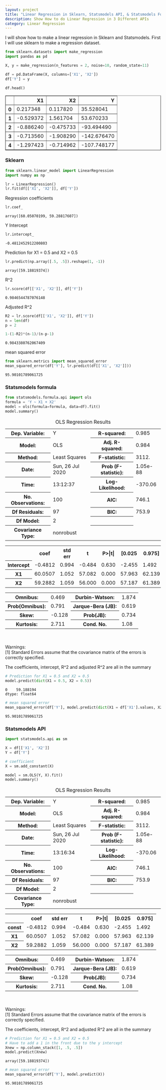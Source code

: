 ```yaml
---
layout: project
title: "Linear Regression in Sklearn, Statsmodels API, & Statsmodels Formula"
description: Show How to do Linear Regression in 3 Different APIs
category: Linear Regression
---
```


I will show how to make a linear regression in Sklearn and Statsmodels.   First I will use sklearn to make a regression dataset. 


```python
from sklearn.datasets import make_regression
import pandas as pd
```


```python
X, y = make_regression(n_features = 2, noise=10, random_state=11)
```


```python
df = pd.DataFrame(X, columns=['X1', 'X2'])
df['Y'] = y
```


```python
df.head()
```




<div>
<style scoped>
    .dataframe tbody tr th:only-of-type {
        vertical-align: middle;
    }

    .dataframe tbody tr th {
        vertical-align: top;
    }

    .dataframe thead th {
        text-align: right;
    }
</style>
<table border="1" class="dataframe">
  <thead>
    <tr style="text-align: right;">
      <th></th>
      <th>X1</th>
      <th>X2</th>
      <th>Y</th>
    </tr>
  </thead>
  <tbody>
    <tr>
      <th>0</th>
      <td>0.217348</td>
      <td>0.117820</td>
      <td>35.528041</td>
    </tr>
    <tr>
      <th>1</th>
      <td>-0.529372</td>
      <td>1.561704</td>
      <td>53.670233</td>
    </tr>
    <tr>
      <th>2</th>
      <td>-0.886240</td>
      <td>-0.475733</td>
      <td>-93.494490</td>
    </tr>
    <tr>
      <th>3</th>
      <td>-0.713560</td>
      <td>-1.908290</td>
      <td>-142.676470</td>
    </tr>
    <tr>
      <th>4</th>
      <td>-1.297423</td>
      <td>-0.714962</td>
      <td>-107.748177</td>
    </tr>
  </tbody>
</table>
</div>



### Sklearn


```python
from sklearn.linear_model import LinearRegression
import numpy as np

lr = LinearRegression()
lr.fit(df[['X1', 'X2']], df['Y'])
```

Regression coefficients 
```python
lr.coef_
```




    array([60.05070199, 59.28817607])



Y Intercept 
```python
lr.intercept_
```




    -0.4812452912200803



Prediction for X1 = 0.5 and X2 = 0.5
```python
lr.predict(np.array([.5, .5]).reshape(1, -1))
```




    array([59.18819374])



R^2
```python
lr.score(df[['X1', 'X2']], df['Y'])
```




    0.9846544787076148



Adjusted R^2
```python
R2 = lr.score(df[['X1', 'X2']], df['Y'])
n = len(df)
p = 2

1-(1-R2)*(n-1)/(n-p-1)
```




    0.9843380762067409



mean squared error 
```python
from sklearn.metrics import mean_squared_error
mean_squared_error(df['Y'], lr.predict(df[['X1', 'X2']]))
```




    95.90101789061725



### Statsmodels formula 


```python
from statsmodels.formula.api import ols
formula = 'Y ~ X1 + X2'
model = ols(formula=formula, data=df).fit()
model.summary()
```




<table class="simpletable">
<caption>OLS Regression Results</caption>
<tr>
  <th>Dep. Variable:</th>            <td>Y</td>        <th>  R-squared:         </th> <td>   0.985</td>
</tr>
<tr>
  <th>Model:</th>                   <td>OLS</td>       <th>  Adj. R-squared:    </th> <td>   0.984</td>
</tr>
<tr>
  <th>Method:</th>             <td>Least Squares</td>  <th>  F-statistic:       </th> <td>   3112.</td>
</tr>
<tr>
  <th>Date:</th>             <td>Sun, 26 Jul 2020</td> <th>  Prob (F-statistic):</th> <td>1.05e-88</td>
</tr>
<tr>
  <th>Time:</th>                 <td>13:12:37</td>     <th>  Log-Likelihood:    </th> <td> -370.06</td>
</tr>
<tr>
  <th>No. Observations:</th>      <td>   100</td>      <th>  AIC:               </th> <td>   746.1</td>
</tr>
<tr>
  <th>Df Residuals:</th>          <td>    97</td>      <th>  BIC:               </th> <td>   753.9</td>
</tr>
<tr>
  <th>Df Model:</th>              <td>     2</td>      <th>                     </th>     <td> </td>   
</tr>
<tr>
  <th>Covariance Type:</th>      <td>nonrobust</td>    <th>                     </th>     <td> </td>   
</tr>
</table>
<table class="simpletable">
<tr>
      <td></td>         <th>coef</th>     <th>std err</th>      <th>t</th>      <th>P>|t|</th>  <th>[0.025</th>    <th>0.975]</th>  
</tr>
<tr>
  <th>Intercept</th> <td>   -0.4812</td> <td>    0.994</td> <td>   -0.484</td> <td> 0.630</td> <td>   -2.455</td> <td>    1.492</td>
</tr>
<tr>
  <th>X1</th>        <td>   60.0507</td> <td>    1.052</td> <td>   57.082</td> <td> 0.000</td> <td>   57.963</td> <td>   62.139</td>
</tr>
<tr>
  <th>X2</th>        <td>   59.2882</td> <td>    1.059</td> <td>   56.000</td> <td> 0.000</td> <td>   57.187</td> <td>   61.389</td>
</tr>
</table>
<table class="simpletable">
<tr>
  <th>Omnibus:</th>       <td> 0.469</td> <th>  Durbin-Watson:     </th> <td>   1.874</td>
</tr>
<tr>
  <th>Prob(Omnibus):</th> <td> 0.791</td> <th>  Jarque-Bera (JB):  </th> <td>   0.619</td>
</tr>
<tr>
  <th>Skew:</th>          <td>-0.128</td> <th>  Prob(JB):          </th> <td>   0.734</td>
</tr>
<tr>
  <th>Kurtosis:</th>      <td> 2.711</td> <th>  Cond. No.          </th> <td>    1.08</td>
</tr>
</table><br/><br/>Warnings:<br/>[1] Standard Errors assume that the covariance matrix of the errors is correctly specified.



The coefficients, intercept, R^2 and adjusted R^2 are all in the summary 


```python
# Prediction for X1 = 0.5 and X2 = 0.5
model.predict(dict(X1 = 0.5, X2 = 0.5))
```




    0    59.188194
    dtype: float64




```python
# mean squared error 
mean_squared_error(df['Y'], model.predict(dict(X1 = df['X1'].values, X2 = df['X2'].values)))
```




    95.90101789061725



### Statsmodels API


```python
import statsmodels.api as sm

X = df[['X1', 'X2']]
Y = df['Y']

# coefficient 
X = sm.add_constant(X)

model = sm.OLS(Y, X).fit()
model.summary()
```




<table class="simpletable">
<caption>OLS Regression Results</caption>
<tr>
  <th>Dep. Variable:</th>            <td>Y</td>        <th>  R-squared:         </th> <td>   0.985</td>
</tr>
<tr>
  <th>Model:</th>                   <td>OLS</td>       <th>  Adj. R-squared:    </th> <td>   0.984</td>
</tr>
<tr>
  <th>Method:</th>             <td>Least Squares</td>  <th>  F-statistic:       </th> <td>   3112.</td>
</tr>
<tr>
  <th>Date:</th>             <td>Sun, 26 Jul 2020</td> <th>  Prob (F-statistic):</th> <td>1.05e-88</td>
</tr>
<tr>
  <th>Time:</th>                 <td>13:16:34</td>     <th>  Log-Likelihood:    </th> <td> -370.06</td>
</tr>
<tr>
  <th>No. Observations:</th>      <td>   100</td>      <th>  AIC:               </th> <td>   746.1</td>
</tr>
<tr>
  <th>Df Residuals:</th>          <td>    97</td>      <th>  BIC:               </th> <td>   753.9</td>
</tr>
<tr>
  <th>Df Model:</th>              <td>     2</td>      <th>                     </th>     <td> </td>   
</tr>
<tr>
  <th>Covariance Type:</th>      <td>nonrobust</td>    <th>                     </th>     <td> </td>   
</tr>
</table>
<table class="simpletable">
<tr>
    <td></td>       <th>coef</th>     <th>std err</th>      <th>t</th>      <th>P>|t|</th>  <th>[0.025</th>    <th>0.975]</th>  
</tr>
<tr>
  <th>const</th> <td>   -0.4812</td> <td>    0.994</td> <td>   -0.484</td> <td> 0.630</td> <td>   -2.455</td> <td>    1.492</td>
</tr>
<tr>
  <th>X1</th>    <td>   60.0507</td> <td>    1.052</td> <td>   57.082</td> <td> 0.000</td> <td>   57.963</td> <td>   62.139</td>
</tr>
<tr>
  <th>X2</th>    <td>   59.2882</td> <td>    1.059</td> <td>   56.000</td> <td> 0.000</td> <td>   57.187</td> <td>   61.389</td>
</tr>
</table>
<table class="simpletable">
<tr>
  <th>Omnibus:</th>       <td> 0.469</td> <th>  Durbin-Watson:     </th> <td>   1.874</td>
</tr>
<tr>
  <th>Prob(Omnibus):</th> <td> 0.791</td> <th>  Jarque-Bera (JB):  </th> <td>   0.619</td>
</tr>
<tr>
  <th>Skew:</th>          <td>-0.128</td> <th>  Prob(JB):          </th> <td>   0.734</td>
</tr>
<tr>
  <th>Kurtosis:</th>      <td> 2.711</td> <th>  Cond. No.          </th> <td>    1.08</td>
</tr>
</table><br/><br/>Warnings:<br/>[1] Standard Errors assume that the covariance matrix of the errors is correctly specified.



The coefficients, intercept, R^2 and adjusted R^2 are all in the summary 


```python
# Prediction for X1 = 0.5 and X2 = 0.5
# Have to add a 1 in the front due to the y intercept 
Xnew = np.column_stack([1, .5, .5])
model.predict(Xnew)
```




    array([59.18819374])




```python
# mean squared error 
mean_squared_error(df['Y'], model.predict(X))
```




    95.90101789061725


